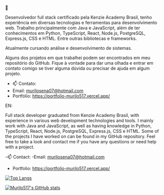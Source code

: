 👋

Desenvolvedor full stack certificado pela Kenzie Academy Brasil, tenho experiência em diversas tecnologias e ferramentas para desenvolvimento web. Trabalho principalmente com Java e JavaScript, além de ter conhecimentos em Python, TypeScript, React, Node.js, PostgreSQL, Express.js, CSS e HTML. Entre outras bibliotecas e frameworks.

Atualmente cursando análise e desenvolvimento de sistemas.

Alguns dos projetos em que trabalhei podem ser encontrados em meu repositório do GitHub. Fique à vontade para dar uma olhada e entrar em contato comigo se tiver alguma dúvida ou precisar de ajuda em algum projeto.


- 📫 Contato:
- Email: murilosena07@hotmail.com
- Portfólio: https://portfolio-murilo517.vercel.app/

EN:

Full stack developer graduated from Kenzie Academy Brasil, with experience in various web development technologies and tools. I mainly work with Java and JavaScript, as well as having knowledge in Python, TypeScript, React, Node.js, PostgreSQL, Express.js, CSS e HTML.
Some of the projects I have worked on can be found in my GitHub repository. Feel free to take a look and contact me if you have any questions or need help with a project.

-📫 Contact:
-Email: murilosena07@hotmail.com
- Portfolio: https://portfolio-murilo517.vercel.app/


[![Top Langs](https://github-readme-stats.vercel.app/api/top-langs/?username=murilo517&layout=compact)](https://github.com/murilo517/github-readme-stats)


[![Murilo517's GitHub stats](https://github-readme-stats.vercel.app/api?username=murilo517&show_icons=true&theme=transparent)](https://github.com/murilo517/github-readme-stats)


